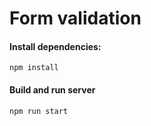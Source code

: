# Form validation

#### Install dependencies:

```
npm install
```

#### Build and run server

```
npm run start
```
